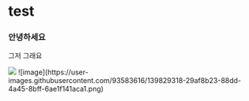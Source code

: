 # test

### 안녕하세요

그저 그래요

<img src="https://www.google.com/url?sa=i&url=http%3A%2F%2Fm.blog.naver.com%2Fgooglesupport%2F221124828180&psig=AOvVaw08w3Uga6doPmVknNFU4APw&ust=1635934964153000&source=images&cd=vfe&ved=0CAgQjRxqFwoTCMiHtOa6-fMCFQAAAAAdAAAAABAD">
![image](https://user-images.githubusercontent.com/93583616/139829318-29af8b23-88dd-4a45-8bff-6ae1f141aca1.png)
